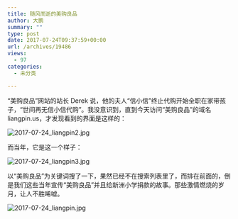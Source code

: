```yaml
---
title: 随风而逝的美购良品
author: 大鹏
summary: ""
type: post
date: 2017-07-24T09:37:59+00:00
url: /archives/19486
views:
  - 97
categories:
  - 未分类

---
```

“美购良品”网站的站长 Derek 说，他的夫人“信小信”终止代购开始全职在家带孩子，“世间再无信小信代购”。我没意识到，直到今天访问“美购良品”的域名 liangpin.us，才发现看到的界面是这样的：

![2017-07-24_liangpin2.jpg][1]

而当年，它是这一个样子：

![2017-07-24_liangpin3.jpg][2]

以“美购良品”为关键词搜了一下，果然已经不在搜索列表里了，而排在前面的，倒是我们这些当年宣传“美购良品”并且给新洲小学捐款的故事。那些激情燃烧的岁月，让人不胜唏嘘。

![2017-07-24_liangpin.jpg][3]

 [1]: https://steemitimages.com/DQmZcjat26sFwsF6cK5SdqxGdsM2DAbjJiWKpGKRvikgLY1/2017-07-24_liangpin2.jpg
 [2]: https://steemitimages.com/DQmeqSp1uT7r1ZZzLAX6uGNXGhhtxdCv7LaDZHeED5vniUR/2017-07-24_liangpin3.jpg
 [3]: https://steemitimages.com/DQmZxr4QxJY6U5EGhxQC3gKFUc7JXBWpfYrWMfcLXR3f5ej/2017-07-24_liangpin.jpg
